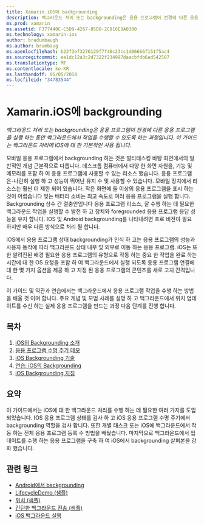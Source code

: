 ```yaml
---
title: Xamarin.iOS에 backgrounding
description: 백그라운드 처리 또는 backgrounding은 응용 프로그램이 전경에 다른 응용 프로그램을 실행 하는 동안 백그라운드에서 작업을 수행할 수 있도록 하는 과정입니다. 이 가이드는 백그라운드 처리에 iOS에 대 한 기본적인 사용 됩니다.
ms.prod: xamarin
ms.assetid: F377440C-C5D9-4267-85D8-2C816E3A0300
ms.technology: xamarin-ios
author: bradumbaugh
ms.author: brumbaug
ms.openlocfilehash: b22f3ef3276129f7f46c23cc1d06666f151f5ac4
ms.sourcegitcommit: ea1dc12a3c2d7322f234997daacbfdb6ad542507
ms.translationtype: MT
ms.contentlocale: ko-KR
ms.lasthandoff: 06/05/2018
ms.locfileid: "34783544"
---
```

# <a name="backgrounding-in-xamarinios"></a>Xamarin.iOS에 backgrounding

_백그라운드 처리 또는 backgrounding은 응용 프로그램이 전경에 다른 응용 프로그램을 실행 하는 동안 백그라운드에서 작업을 수행할 수 있도록 하는 과정입니다. 이 가이드는 백그라운드 처리에 iOS에 대 한 기본적인 사용 됩니다._

모바일 응용 프로그램에서 backgrounding 하는 것은 멀티태스킹 바탕 화면에서의 일반적인 개념 근본적으로 다릅니다. 데스크톱 컴퓨터에서 다양 한 화면 자원을, 기능 및 메모리를 포함 하 여 응용 프로그램에 사용할 수 있는 리소스 했습니다. 응용 프로그램은-나란히 실행 하 고 성능이 뛰어난 유지 수 및 사용할 수 있습니다. 모바일 장치에서 리소스는 훨씬 더 제한 되어 있습니다. 작은 화면에 둘 이상의 응용 프로그램을 표시 하는 것이 어렵습니다 및는 배터리 소비는 최고 속도로 여러 응용 프로그램을 실행 합니다. Backgrounding 상수 간 절충안입니다 응용 프로그램 리소스, 잘 수행 하는 데 필요한 백그라운드 작업을 실행할 수 발전 하 고 장치와 foregrounded 응용 프로그램 응답 성능을 유지 합니다. IOS 및 Android backgrounding를 나타내려면 프로 비전이 필요 하지만 매우 다른 방식으로 처리 될 합니다.

IOS에서 응용 프로그램 상태 backgrounding가 인식 하 고는 응용 프로그램의 성능과 사용자 동작에 따라 백그라운드 상태 내부 및 외부로 이동 하는 응용 프로그램. iOS는 또한 알려진된 배경 필요한 응용 프로그램의 유형으로 작동 하는 중요 한 작업을 완료 하는 시간에 대 한 OS 요청을 포함 하 여 백그라운드에서 실행 되도록 응용 프로그램 연결에 대 한 몇 가지 옵션을 제공 하 고 지정 된 응용 프로그램의 콘텐츠를 새로 고치 간격입니다.

이 가이드 및 약관과 연습에서는 백그라운드에서 응용 프로그램 작업을 수행 하는 방법을 배울 것 이며 합니다. 주요 개념 및 모범 사례를 설명 하 고 백그라운드에서 위치 업데이트를 수신 하는 실제 응용 프로그램을 만드는 과정 다음 단계를 진행 합니다.

## <a name="contents"></a>목차

1.  [iOS의 Backgrounding 소개](~/ios/app-fundamentals/backgrounding/introduction-to-backgrounding-in-ios.md)
1.  [응용 프로그램 수명 주기 데모](~/ios/app-fundamentals/backgrounding/application-lifecycle-demo.md)
1.  [iOS Backgrounding 기술](~/ios/app-fundamentals/backgrounding/ios-backgrounding-techniques/index.md)
1.  [연습: iOS의 Backgrounding](~/ios/app-fundamentals/backgrounding/ios-backgrounding-walkthroughs/index.md)
1.  [iOS Backgrounding 지침](~/ios/app-fundamentals/backgrounding/ios-backgrounding-guidance.md)

## <a name="summary"></a>요약

이 가이드에서는 iOS에 대 한 백그라운드 처리를 수행 하는 데 필요한 여러 가지를 도입 되었습니다. IOS 응용 프로그램 상태를 검사 하 고 iOS 응용 프로그램 수명 주기에서 backgrounding 역할을 검사 합니다. 또한 개별 태스크 또는 iOS에 백그라운드에서 작동 하는 전체 응용 프로그램 등록 수 방법을 배웠습니다. 마지막으로 백그라운드에서 업데이트를 수행 하는 응용 프로그램을 구축 하 여 iOS에서 backgrounding 살펴본을 강화 했습니다.



## <a name="related-links"></a>관련 링크

- [Android에서 backgrounding](~/android/app-fundamentals/services/index.md)
- [LifecycleDemo (샘플)](https://developer.xamarin.com/samples/monotouch/LifecycleDemo/)
- [위치 (샘플)](https://developer.xamarin.com/samples/monotouch/Location/)
- [간단한 백그라운드 전송 (샘플)](https://developer.xamarin.com/samples/monotouch/SimpleBackgroundTransfer/)
- [iOS 백그라운드 실행](https://developer.apple.com/library/ios/documentation/iPhone/Conceptual/iPhoneOSProgrammingGuide/BackgroundExecution/BackgroundExecution.html)
